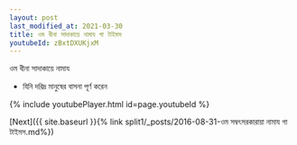 ```yaml
---
layout: post
last_modified_at: 2021-03-30
title: ওম ধীনা সাদাকায়ে নামায গা টাইমস
youtubeId: zBxtDXUKjxM
---
```

 
 
 ওম ধীনা সাদাকায়ে নামায  
 
 -  যিনি দরিদ্র মানুষের বাসনা পূর্ণ করেন 
 
  
 
  
 
 
 
 
 
 


{% include youtubePlayer.html id=page.youtubeId %}
 
[Next]({{ site.baseurl }}{% link  split1/_posts/2016-08-31-ওম সম্বৎসরকারায়া নামায গা টাইমস.md%})
 
